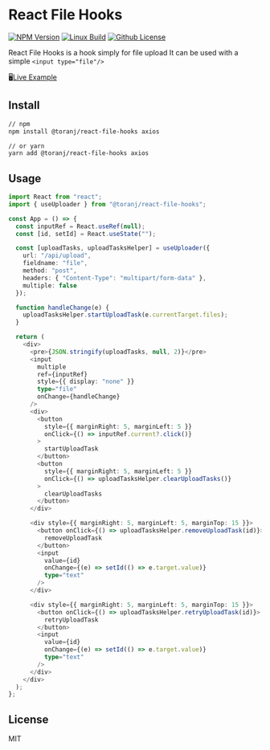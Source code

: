 # React File Hooks

[![NPM Version][npm-image]][npm-url]
[![Linux Build][travis-image]][travis-url]
[![Github License][license-image]][license-url]

React File Hooks is a hook simply for file upload
It can be used with a simple `<input type="file"/>`


🖥️[Live Example](https://codesandbox.io/s/react-file-hooks-ygi10)

## Install

```bash
// npm
npm install @toranj/react-file-hooks axios

// or yarn
yarn add @toranj/react-file-hooks axios
```

## Usage

```typescript jsx
import React from "react";
import { useUploader } from "@toranj/react-file-hooks";

const App = () => {
  const inputRef = React.useRef(null);
  const [id, setId] = React.useState("");

  const [uploadTasks, uploadTasksHelper] = useUploader({
    url: "/api/upload",
    fieldname: "file",
    method: "post",
    headers: { "Content-Type": "multipart/form-data" },
    multiple: false
  });

  function handleChange(e) {
    uploadTasksHelper.startUploadTask(e.currentTarget.files);
  }

  return (
    <div>
      <pre>{JSON.stringify(uploadTasks, null, 2)}</pre>
      <input
        multiple
        ref={inputRef}
        style={{ display: "none" }}
        type="file"
        onChange={handleChange}
      />
      <div>
        <button
          style={{ marginRight: 5, marginLeft: 5 }}
          onClick={() => inputRef.current?.click()}
        >
          startUploadTask
        </button>
        <button
          style={{ marginRight: 5, marginLeft: 5 }}
          onClick={() => uploadTasksHelper.clearUploadTasks()}
        >
          clearUploadTasks
        </button>
      </div>

      <div style={{ marginRight: 5, marginLeft: 5, marginTop: 15 }}>
        <button onClick={() => uploadTasksHelper.removeUploadTask(id)}>
          removeUploadTask
        </button>
        <input
          value={id}
          onChange={(e) => setId(() => e.target.value)}
          type="text"
        />
      </div>

      <div style={{ marginRight: 5, marginLeft: 5, marginTop: 15 }}>
        <button onClick={() => uploadTasksHelper.retryUploadTask(id)}>
          retryUploadTask
        </button>
        <input
          value={id}
          onChange={(e) => setId(() => e.target.value)}
          type="text"
        />
      </div>
    </div>
  );
};
```

## License
MIT

[npm-image]: https://img.shields.io/npm/v/@toranj/react-file-hooks
[npm-url]: https://www.npmjs.com/package/@toranj/react-file-hooks
[travis-image]: https://api.travis-ci.com/toranj-org/react-file-hooks.svg?branch=main
[travis-url]: https://app.travis-ci.com/github/toranj-org/react-file-hooks
[license-image]: https://img.shields.io/badge/license-MIT-blue.svg
[license-url]: https://raw.githubusercontent.com/toranj-org/react-file-hooks/main/LICENSE
